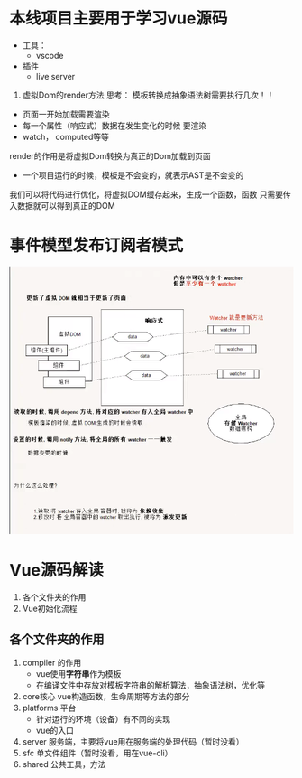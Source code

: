 # 本线项目主要用于学习vue源码
- 工具：
    - vscode
- 插件
    - live server
1. 虚拟Dom的render方法
思考： 模板转换成抽象语法树需要执行几次！！
- 页面一开始加载需要渲染
- 每一个属性（响应式）数据在发生变化的时候 要渲染
- watch， computed等等

render的作用是将虚拟Dom转换为真正的Dom加载到页面
- 一个项目运行的时候，模板是不会变的，就表示AST是不会变的

我们可以将代码进行优化，将虚拟DOM缓存起来，生成一个函数，函数 只需要传入数据就可以得到真正的DOM

# 事件模型发布订阅者模式
![发布订阅者模型](./assets/image/publishSubscriberModel.png)


# Vue源码解读
1. 各个文件夹的作用
2. Vue初始化流程

## 各个文件夹的作用
1. compiler 的作用
    - vue使用**字符串**作为模板
    - 在编译文件中存放对模板字符串的解析算法，抽象语法树，优化等
2. core核心 vue构造函数，生命周期等方法的部分
3. platforms 平台
    - 针对运行的环境（设备）有不同的实现
    - vue的入口
4. server 服务端，主要将vue用在服务端的处理代码（暂时没看）
5. sfc 单文件组件（暂时没看，用在vue-cli）
6. shared 公共工具，方法